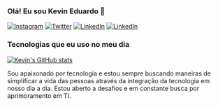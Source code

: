 ### Olá! Eu sou Kevin Eduardo 👋

[![Instagram](https://img.shields.io/badge/Instagram-E4405F?style=for-the-badge&logo=instagram&logoColor=white)](https://www.instagram.com/kevineduardof_1/)
[![Twitter](https://img.shields.io/badge/Twitter-1DA1F2?style=for-the-badge&logo=twitter&logoColor=white)](https://twitter.com/Kevineduardof_1)
[![LinkedIn](https://img.shields.io/badge/LinkedIn-0077B5?style=for-the-badge&logo=linkedin&logoColor=white)](https://www.linkedin.com/in/kevin-eduardo-7958b4237/)
[![LinkedIn](https://img.shields.io/badge/Twitch-9146FF?style=for-the-badge&logo=twitch&logoColor=white)](https://www.twitch.tv/homenzinhonapizza)

### Tecnologias que eu uso no meu dia
[![Kevin's GitHub stats](https://github-readme-stats.vercel.app/api/top-langs/?username=Kevineduardof&layout=pie)](https://github.com/Kevineduardof/github-readme-stats)

Sou apaixonado por tecnologia e estou sempre buscando maneiras de simplificar a vida das pessoas através da integração da tecnologia em nosso dia a dia. Estou aberto a desafios e em constante busca por aprimoramento em TI.
